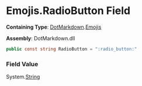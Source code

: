 # Emojis\.RadioButton Field

**Containing Type**: [DotMarkdown](../../README.md)\.[Emojis](../README.md)

**Assembly**: DotMarkdown\.dll

```csharp
public const string RadioButton = ":radio_button:"
```

### Field Value

System\.[String](https://docs.microsoft.com/en-us/dotnet/api/system.string)